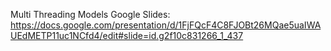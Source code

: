 Multi Threading Models Google Slides:
https://docs.google.com/presentation/d/1FjFQcF4C8FJOBt26MQae5uaIWAUEdMETP11uc1NCfd4/edit#slide=id.g2f10c831266_1_437
